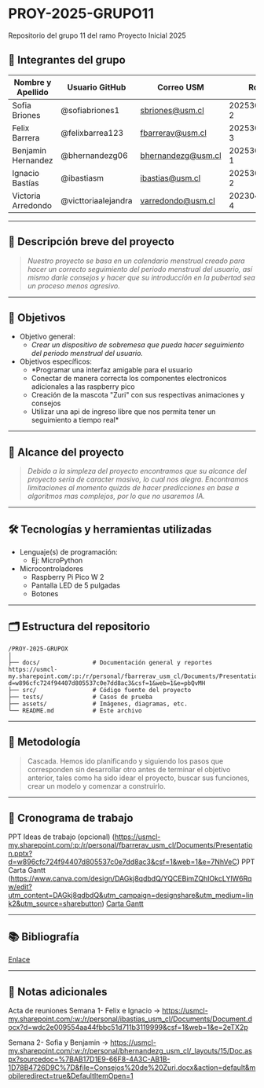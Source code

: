 # PROY-2025-GRUPO11
Repositorio del grupo 11 del ramo Proyecto Inicial 2025

## 👥 Integrantes del grupo

| Nombre y Apellido | Usuario GitHub | Correo USM               | Rol          |
| ----------------- | -------------- | ------------------------ | ------------ |
| Sofia Briones | @sofiabriones1      | sbriones@usm.cl | 202530019-2 |
| Felix Barrera | @felixbarrea123      | fbarrerav@usm.cl | 202530044-3 |
| Benjamin Hernandez | @bhernandezg06      | bhernandezg@usm.cl | 202530045-1 |
| Ignacio Bastías | @ibastiasm      | ibastias@usm.cl | 202530005-2 |
| Victoria Arredondo | @victtoriaalejandra      | varredondo@usm.cl | 202304027-4 |
---

## 📝 Descripción breve del proyecto

> *Nuestro proyecto se basa en un calendario menstrual creado para hacer un correcto seguimiento del periodo menstrual del usuario, así mismo darle consejos y hacer que su introducción en la pubertad sea un proceso menos agresivo.*

---

## 🎯 Objetivos

- Objetivo general:
  - *Crear un dispositivo de sobremesa que pueda hacer seguimiento del periodo menstrual del usuario.*
- Objetivos específicos:
  - *Programar una interfaz amigable para el usuario
  - Conectar de manera correcta los componentes electronicos adicionales a las raspberry pico
  - Creación de la mascota "Zuri" con sus respectivas animaciones y consejos
  - Utilizar una api de ingreso libre que nos permita tener un seguimiento a tiempo real*

---

## 🧩 Alcance del proyecto

> *Debido a la simpleza del proyecto encontramos que su alcance del proyecto sería de caracter masivo, lo cual nos alegra. Encontramos limitaciones al momento quizás de hacer predicciones en base a algoritmos mas complejos, por lo que no usaremos IA.*

---

## 🛠️ Tecnologías y herramientas utilizadas

- Lenguaje(s) de programación:
  - Ej: MicroPython
- Microcontroladores
  - Raspberry Pi Pico W 2
  - Pantalla LED de 5 pulgadas
  - Botones

---

## 🗂️ Estructura del repositorio

```
/PROY-2025-GRUPOX
│
├── docs/               # Documentación general y reportes https://usmcl-my.sharepoint.com/:p:/r/personal/fbarrerav_usm_cl/Documents/Presentation.pptx?d=w896cfc724f94407d805537c0e7dd8ac3&csf=1&web=1&e=pbQvMH
├── src/                # Código fuente del proyecto
├── tests/              # Casos de prueba
├── assets/             # Imágenes, diagramas, etc.
└── README.md           # Este archivo
```

---

## 🧪 Metodología

> Cascada. Hemos ido planificando y siguiendo los pasos que corresponden sin desarrollar otro antes de terminar el objetivo anterior, tales como ha sido idear el proyecto, buscar sus funciones, crear un modelo y comenzar a construirlo.

---

## 📅 Cronograma de trabajo
PPT Ideas de trabajo (opcional) (https://usmcl-my.sharepoint.com/:p:/r/personal/fbarrerav_usm_cl/Documents/Presentation.pptx?d=w896cfc724f94407d805537c0e7dd8ac3&csf=1&web=1&e=7NhVeC)
PPT Carta Gantt (https://www.canva.com/design/DAGkj8qdbdQ/YQCEBimZQhIOkcLYlW6Rqw/edit?utm_content=DAGkj8qdbdQ&utm_campaign=designshare&utm_medium=link2&utm_source=sharebutton)
[Carta Gantt](https://usmcl-my.sharepoint.com/my?id=%2Fpersonal%2Fibastias%5Fusm%5Fcl%2FDocuments%2FAttachments%2FInforme%20de%20Planificaci%C3%B3n%20de%20Proyecto%2Epdf&parent=%2Fpersonal%2Fibastias%5Fusm%5Fcl%2FDocuments%2FAttachments&ct=1744754176086&or=OWA%2DNT%2DMail&cid=e74fd22d%2D516e%2D1277%2D9c08%2Dd96d0321e8ec&ga=1&ls=true)


---

## 📚 Bibliografía

[Enlace](https://google.com)

---

## 📌 Notas adicionales
 Acta de reuniones 
 Semana 1- Felix  e Ignacio -> https://usmcl-my.sharepoint.com/:w:/r/personal/ibastias_usm_cl/Documents/Document.docx?d=wdc2e009554aa44fbbc51d711b3119999&csf=1&web=1&e=2eTX2p
 
 Semana 2- Sofia y Benjamin -> https://usmcl-my.sharepoint.com/:w:/r/personal/bhernandezg_usm_cl/_layouts/15/Doc.aspx?sourcedoc=%7BAB17D1E9-66F8-4A3C-AB1B-1D78B4726D9C%7D&file=Consejos%20de%20Zuri.docx&action=default&mobileredirect=true&DefaultItemOpen=1
